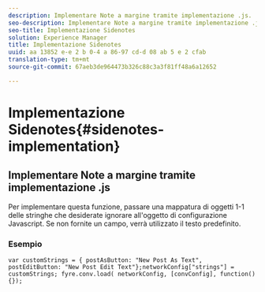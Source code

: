 ```yaml
---
description: Implementare Note a margine tramite implementazione .js.
seo-description: Implementare Note a margine tramite implementazione .js.
seo-title: Implementazione Sidenotes
solution: Experience Manager
title: Implementazione Sidenotes
uuid: aa 13852 e-e 2 b 0-4 a 86-97 cd-d 08 ab 5 e 2 cfab
translation-type: tm+mt
source-git-commit: 67aeb3de964473b326c88c3a3f81ff48a6a12652

---
```



# Implementazione Sidenotes{#sidenotes-implementation}

## Implementare Note a margine tramite implementazione .js

Per implementare questa funzione, passare una mappatura di oggetti 1-1 delle stringhe che desiderate ignorare all'oggetto di configurazione Javascript. Se non fornite un campo, verrà utilizzato il testo predefinito.

### Esempio

```
var customStrings = { postAsButton: "New Post As Text", postEditButton: "New Post Edit Text"};networkConfig["strings"] = customStrings; fyre.conv.load( networkConfig, [convConfig], function(){});
```
